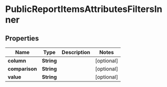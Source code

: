 

# PublicReportItemsAttributesFiltersInner


## Properties

| Name | Type | Description | Notes |
|------------ | ------------- | ------------- | -------------|
|**column** | **String** |  |  [optional] |
|**comparison** | **String** |  |  [optional] |
|**value** | **String** |  |  [optional] |



